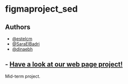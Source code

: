 # figmaproject_sed

## Authors
- [@estelcm](https://github.com/estelcm)
- [@SaraElBadri](https://github.com/SaraElBadri)
- [@dinaebh](https://github.com/dinaebh)

## - [Have a look at our web page project!](https://peaceful-gelato-644ef9.netlify.app/)
Mid-term project. 
